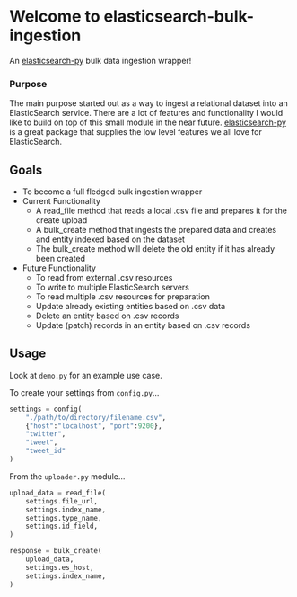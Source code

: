 # Welcome to elasticsearch-bulk-ingestion
An [elasticsearch-py](https://github.com/elastic/elasticsearch-py) bulk data ingestion wrapper!

### Purpose
The main purpose started out as a way to ingest a relational dataset into an ElasticSearch service.
There are a lot of features and functionality I would like to build on top of this small module in
the near future. [elasticsearch-py](https://github.com/elastic/elasticsearch-py) is a great package
that supplies the low level features we all love for ElasticSearch.

## Goals

* To become a full fledged bulk ingestion wrapper
* Current Functionality
    * A read_file method that reads a local .csv file and prepares it for the create upload
    * A bulk_create method that ingests the prepared data and creates and entity indexed based on the dataset
    * The bulk_create method will delete the old entity if it has already been created
* Future Functionality
    * To read from external .csv resources
    * To write to multiple ElasticSearch servers
    * To read multiple .csv resources for preparation
    * Update already existing entities based on .csv data
    * Delete an entity based on .csv records
    * Update (patch) records in an entity based on .csv records

## Usage

Look at `demo.py` for an example use case.

To create your settings from `config.py`...

```python
settings = config(
    "./path/to/directory/filename.csv",
    {"host":"localhost", "port":9200},
    "twitter",
    "tweet",
    "tweet_id"
)
```

From the `uploader.py` module...

```python
upload_data = read_file(
    settings.file_url,
    settings.index_name,
    settings.type_name,
    settings.id_field,
)

response = bulk_create(
    upload_data,
    settings.es_host,
    settings.index_name,
)
```
